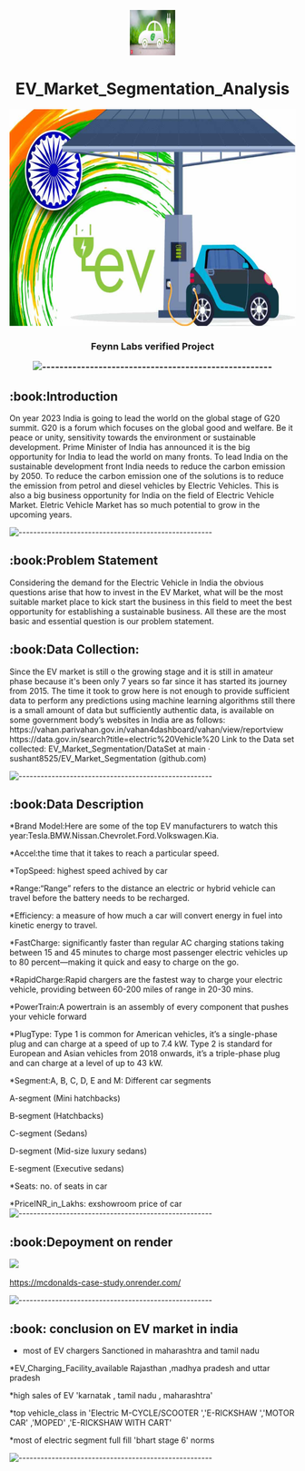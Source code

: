 
<p align="center"> 
  <img src="images/1.jfif" alt="1.jfif" width="80px" height="80px">
<h1 align="center"> EV_Market_Segmentation_Analysis  </h1> 
     
<p align="center"> 
<img src="images/all.jpg" alt="all.jpg" height="382px">
</p>
<h3 align="center"> Feynn Labs verified Project 

![-----------------------------------------------------](https://raw.githubusercontent.com/andreasbm/readme/master/assets/lines/rainbow.png)

<h2> :book:Introduction</h2>
On year 2023 India is going to lead the world on the global stage of G20 summit. G20 is a forum which focuses on the global good and welfare. Be it peace or unity, sensitivity towards the environment or sustainable development. Prime Minister of India has announced it is the big opportunity for India to lead the world on many fronts. To lead India on the sustainable development front India needs to reduce the carbon emission by 2050. To reduce the carbon emission one of the solutions is to reduce the emission from petrol and diesel vehicles by Electric    Vehicles. This is also a big business opportunity for India on the field of Electric Vehicle Market. Eletric Vehicle Market has so much potential to grow in the upcoming years.

![-----------------------------------------------------](https://raw.githubusercontent.com/andreasbm/readme/master/assets/lines/rainbow.png)


<h2> :book:Problem Statement</h2>
Considering the demand for the Electric Vehicle in India the obvious questions arise that how to invest in the EV Market, what will be the most suitable market place to kick start the business in this field to meet the best opportunity for establishing a sustainable business. All these are the most basic and essential question is our problem statement.

<h2> :book:Data Collection: </h2>
Since the EV market is still o the growing stage and it is still in amateur phase because it's been only 7 years so far since it has started its journey from 2015. The time it took to grow here is not enough to provide sufficient data to perform any predictions using machine learning algorithms still there is a small amount of data but sufficiently authentic data, is available on some government body’s websites in India are as follows:
https://vahan.parivahan.gov.in/vahan4dashboard/vahan/view/reportview
https://data.gov.in/search?title=electric%20Vehicle%20
Link to the Data set collected:
EV_Market_Segmentation/DataSet at main · sushant8525/EV_Market_Segmentation (github.com)


![-----------------------------------------------------](https://raw.githubusercontent.com/andreasbm/readme/master/assets/lines/rainbow.png)

<h2> :book:Data Description</h2>
	
*Brand	Model:Here are some of the top EV manufacturers to watch this year:Tesla.BMW.Nissan.Chevrolet.Ford.Volkswagen.Kia.
	
*Accel:the time that it takes to reach a particular speed.	
	
*TopSpeed: highest speed achived by car
	
*Range:“Range” refers to the distance an electric or hybrid vehicle can travel before the battery needs to be recharged.
	
*Efficiency:	a measure of how much a car will convert energy in fuel into kinetic energy to travel.
	
*FastCharge:	significantly faster than regular AC charging stations taking between 15 and 45 minutes to charge most passenger electric vehicles up to 80 percent—making it quick and easy to charge on the go.
	
*RapidCharge:Rapid chargers are the fastest way to charge your electric vehicle, providing between 60-200 miles of range in 20-30 mins.
	
*PowerTrain:A powertrain is an assembly of every component that pushes your vehicle forward	
	
*PlugType:	Type 1 is common for American vehicles, it’s a single-phase plug and can charge at a speed of up to 7.4 kW.
 Type 2 is standard for European and Asian vehicles from 2018 onwards, it’s a triple-phase plug and can charge at a level of up to 43 kW.
	
*Segment:A, B, C, D, E and M: Different car segments
	
A-segment (Mini hatchbacks)	
	
B-segment (Hatchbacks)
	
C-segment (Sedans)
	
D-segment (Mid-size luxury sedans)
	
E-segment (Executive sedans)
	

*Seats:	no. of seats in car 
	
*PriceINR_in_Lakhs: exshowroom  price of car
![-----------------------------------------------------](https://raw.githubusercontent.com/andreasbm/readme/master/assets/lines/rainbow.png)


<h2> :book:Depoyment on render</h2>

[![](https://github.com/sushant8525/McDonalds-case-study/blob/42f7f7c267fb9f88cfff3174f727a5323e945b9b/images/1.png)](https://mcdonalds-case-study.onrender.com/
)

https://mcdonalds-case-study.onrender.com/

![-----------------------------------------------------](https://raw.githubusercontent.com/andreasbm/readme/master/assets/lines/rainbow.png)

<h2> :book: conclusion on EV market in india</h2> 
	
* most of EV chargers Sanctioned in maharashtra and tamil nadu
	
*EV_Charging_Facility_available Rajasthan ,madhya pradesh and uttar pradesh
	
*high sales of EV 'karnatak , tamil nadu , maharashtra'
	
*top vehicle_class in 'Electric M-CYCLE/SCOOTER ','E-RICKSHAW ','MOTOR CAR' ,'MOPED' ,'E-RICKSHAW WITH CART'
	
*most of electric segment full fill 'bhart stage 6' norms

![-----------------------------------------------------](https://raw.githubusercontent.com/andreasbm/readme/master/assets/lines/rainbow.png)



